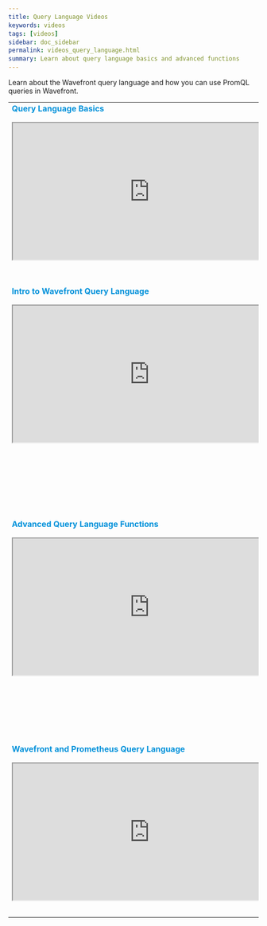 ```yaml
---
title: Query Language Videos
keywords: videos
tags: [videos]
sidebar: doc_sidebar
permalink: videos_query_language.html
summary: Learn about query language basics and advanced functions
---
```


Learn about the Wavefront query language and how you can use PromQL queries in Wavefront.



<table style="width: 100%;">
<tbody>
<tr>
<td width="70%"><strong><font color="#0091DA" size="3">Query Language Basics</font></strong><br><br>
<iframe src="https://bcove.video/3FqMmPo" width="550" height="275" allowfullscreen="true" alt="Wavefront Query Language Basics"></iframe></td>
<td width="30%"><br><br>
<p>Learn about time series metrics, and about how to visualize metrics and filter and group them with Wavefront Query Language. </p>
<p>You can also watch the video <a href="https://bcove.video/3FqMmPo" target="_blank">here <img src="/images/video_camera.png" alt="video camera icon"/></a>.</p>
</td>
</tr>
<tr>
<td width="70%"><strong><font color="#0091DA" size="3">Intro to Wavefront Query Language</font></strong><br><br>
<iframe src="https://bcove.video/3mep1Jv" width="550" height="275" allowfullscreen="true" alt="Intro to Wavefront Query Language"></iframe></td>
<td width="30%"><br><br>
<p>Wavefront query language allows you to shape the data you see in your dashboards. The example uses the advanced functions if() at() and corr() to find a problem behavior of a switch in other switches and prevent future problems.</p>
<p>You can also watch the video <a href="https://bcove.video/3mep1Jv" target="_blank">here <img src="/images/video_camera.png" alt="video camera icon"/></a>.</p>
</td>
</tr>
<tr>
<td><strong><font color="#0091DA" size="3">Advanced Query Language Functions</font></strong><br><br>
<iframe src="https://bcove.video/3sEAbZh" width="550" height="275" allowfullscreen="true" alt="Advanced Query Language Functions"></iframe></td>
<td><br><br>
<p>Jason explores:
<ul>
<li>How the percentile() function in 3 queries shows different percentiles.</li>
<li>How the mpercentile() (moving percentile) function displays percentile over a time window.</li>
<li>How a chart variable in a query shows the standard deviation.</li>
</ul></p>
<p>You can also watch the video <a href="https://bcove.video/3zckmeE" target="_blank">here <img src="/images/video_camera.png" alt="video camera icon"/></a>.</p>
</td>
</tr>
<tr>
<td><strong><font color="#0091DA" size="3">Wavefront and Prometheus Query Language</font></strong><br><br>
<iframe src="https://bcove.video/3tLRB6l" width="550" height="275" allowfullscreen="true" alt="Wavefront and PromQL"></iframe></td>
<td><br>
<p>Wavefront <a href="wavefront_prometheus.html">supports PromQL</a> when you create charts and alerts. Admin-level organization setting to determine whether a user can write in PromQL. Watch this video to learn more.</p>
<p>You can also watch the video <a href="https://bcove.video/3tLRB6l" target="_blank">here <img src="/images/video_camera.png" alt="video camera icon"/></a>.</p>
</td>
</tr>
</tbody>
</table>
